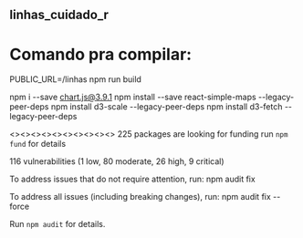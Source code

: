 ## linhas_cuidado_r

# Comando pra compilar:
PUBLIC_URL=/linhas npm run build  

npm i --save chart.js@3.9.1
npm install --save react-simple-maps --legacy-peer-deps
npm install d3-scale --legacy-peer-deps
npm install d3-fetch --legacy-peer-deps





<><><><><><><><><><>
225 packages are looking for funding
  run `npm fund` for details

116 vulnerabilities (1 low, 80 moderate, 26 high, 9 critical)

To address issues that do not require attention, run:
  npm audit fix

To address all issues (including breaking changes), run:
  npm audit fix --force

Run `npm audit` for details.